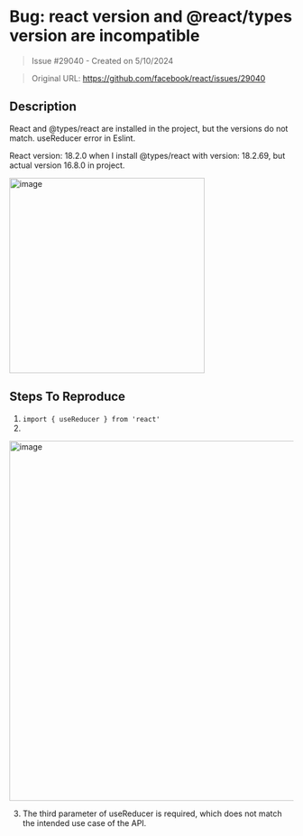 # Bug: react version and @react/types version are incompatible

> Issue #29040 - Created on 5/10/2024

> Original URL: https://github.com/facebook/react/issues/29040

## Description

React and @types/react are installed in the project, but the versions do not match. useReducer error in Eslint.

React version:  18.2.0
when I install @types/react  with version: 18.2.69, but actual version 16.8.0 in project.

<img width="346" alt="image" src="https://github.com/facebook/react/assets/160737733/c7e83939-0023-4da7-b4b3-6de02055c5be">


## Steps To Reproduce

1. `import { useReducer } from 'react'` 
2. 
<img width="638" alt="image" src="https://github.com/facebook/react/assets/160737733/c8c638a2-0098-4e00-a365-42edcdd26e8c">

3. The third parameter of useReducer is required, which does not match the intended use case of the API. 



